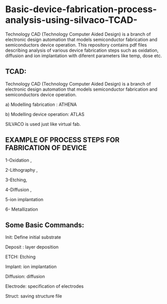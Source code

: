 # Basic-device-fabrication-process-analysis-using-silvaco-TCAD-
Technology CAD (Technology Computer Aided Design) is a branch of electronic design automation that models semiconductor fabrication and semiconductors device operation. This repository contains pdf files describing analysis of various device fabrication steps such as oxidation, diffusion and ion implantation with diferent parameters like temp, dose etc.

## TCAD:
Technology CAD (Technology Computer Aided Design) is a branch of electronic design automation that models semiconductor fabrication and semiconductors device operation.

a)	Modelling fabrication : ATHENA

b)	Modelling device operation: ATLAS

SILVACO is used just like virtual fab.

## EXAMPLE OF PROCESS STEPS FOR FABRICATION OF DEVICE

1-Oxidation ,

2-Lithography ,

3-Etching, 

4-Diffusion ,

5-ion implantation 

6- Metallization

## Some Basic Commands:

Init: Define initial substrate

Deposit : layer deposition

ETCH: Etching

Implant: ion implantation

Diffusion: diffusion

Electrode: specification of electrodes

Struct: saving structure file





